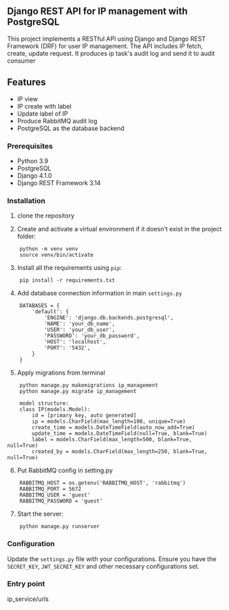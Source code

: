 ## Django REST API for IP management with PostgreSQL
This project implements a RESTful API using Django and Django REST Framework (DRF) for user IP management.
The API includes IP fetch, create, update request.
It produces ip task's audit log and send it to audit consumer

## Features

- IP view
- IP create with label
- Update label of IP
- Produce RabbitMQ audit log
- PostgreSQL as the database backend

### Prerequisites

- Python 3.9
- PostgreSQL
- Django 4.1.0
- Django REST Framework 3.14

### Installation

1. clone the repository

2. Create and activate a virtual environment if it doesn't exist in the project folder:
```
    python -m venv venv
    source venv/bin/activate
```

3. Install all the requirements using `pip`:
```
    pip install -r requirements.txt
```

4. Add database connection information in main `settings.py` 
```
    DATABASES = {
        'default': {
            'ENGINE': 'django.db.backends.postgresql',
            'NAME': 'your_db_name',
            'USER': 'your_db_user',
            'PASSWORD': 'your_db_password',
            'HOST': 'localhost',
            'PORT': '5432',
        }
    }
```

5. Apply migrations from terminal
```
    python manage.py makemigrations ip_management
    python manage.py migrate ip_management
    
    model structure:
    class IP(models.Model):
        id = [primary key, auto generated]
        ip = models.CharField(max_length=100, unique=True)
        create_time = models.DateTimeField(auto_now_add=True)
        update_time = models.DateTimeField(null=True, blank=True)
        label = models.CharField(max_length=500, blank=True, null=True)
        created_by = models.CharField(max_length=250, blank=True, null=True)
```

6. Put RabbitMQ config in setting.py

```
    RABBITMQ_HOST = os.getenv('RABBITMQ_HOST', 'rabbitmq')
    RABBITMQ_PORT = 5672
    RABBITMQ_USER = 'guest'
    RABBITMQ_PASSWORD = 'guest'
```
    
7. Start the server:
```
    python manage.py runserver
```


### Configuration

Update the `settings.py` file with your configurations. Ensure you have the `SECRET_KEY`, `JWT_SECRET_KEY` and other necessary configurations set.

### Entry point

ip_service/urls
